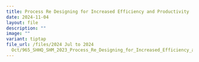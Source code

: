 ```yaml
---
title: Process Re Designing for Increased Efficiency and Productivity
date: 2024-11-04
layout: file
description: ""
image: ""
variant: tiptap
file_url: /files/2024 Jul to 2024
  Oct/965_SHHQ_SHM_2023_Process_Re_Designing_for_Increased_Efficiency_and_Productivity.pdf
---
```

